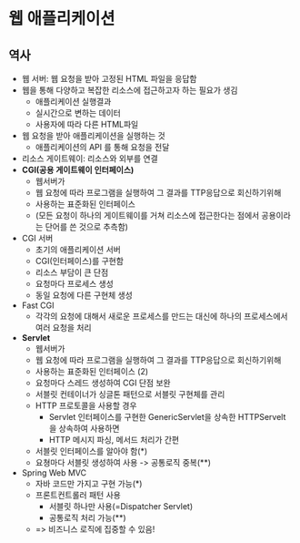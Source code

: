 # 웹 애플리케이션 

## 역사
- 웹 서버: 웹 요청을 받아 고정된 HTML 파일을 응답함
- 웹을 통해 다양하고 복잡한 리소스에 접근하고자 하는 필요가 생김
  - 애플리케이션 실행결과
  - 실시간으로 변하는 데이터
  - 사용자에 따라 다른 HTML파일
- 웹 요청을 받아 애플리케이션을 실행하는 것
  - 애플리케이션의 API 를 통해 요청을 전달
- 리소스 게이트웨이: 리소스와 외부를 연결
- **CGI(공용 게이트웨이 인터페이스)**
  - 웹서버가
  - 웹 요청에 따라 프로그램을 실행하여 그 결과를 TTP응답으로 회신하기위해
  - 사용하는 표준화된 인터페이스
  - (모든 요청이 하나의 게이트웨이를 거쳐 리소스에 접근한다는 점에서 공용이라는 단어를 쓴 것으로 추측함)
- CGI 서버
  -  초기의 애플리케이션 서버
  -  CGI(인터페이스)를 구현함
  -  리소스 부담이 큰 단점
    -  요청마다 프로세스 생성
    -  동일 요청에 다른 구현체 생성
- Fast CGI
  - 각각의 요청에 대해서 새로운 프로세스를 만드는 대신에 하나의 프로세스에서 여러 요청을 처리 
- **Servlet**
  - 웹서버가
  - 웹 요청에 따라 프로그램을 실행하여 그 결과를 TTP응답으로 회신하기위해
  - 사용하는 표준화된 인터페이스 (2)
  - 요청마다 스레드 생성하여 CGI 단점 보완
  - 서블릿 컨테이너가 싱글톤 패턴으로 서블릿 구현체를 관리
  - HTTP 프로토콜을 사용할 경우
    - Servlet 인터페이스를 구현한 GenericServlet을 상속한 HTTPServelt 을 상속하여 사용하면   
    - HTTP 메시지 파싱, 메서드 처리가 간편
  - 서블릿 인터페이스를 알아야 함(*)
  - 요쳥마다 서블릿 생성하여 사용 -> 공통로직 중복(**)
- Spring Web MVC
  - 자바 코드만 가지고 구현 가능(*)
  - 프론트컨트롤러 패턴 사용
    - 서블릿 하나만 사용(=Dispatcher Servlet)
    - 공통로직 처리 가능(**)
  - => 비즈니스 로직에 집중할 수 있음!
